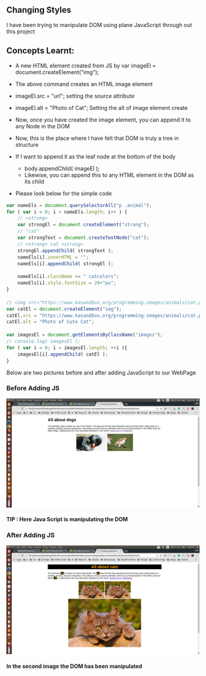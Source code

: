 ## Changing Styles

I have been trying to manipulate DOM using plane JavaScript through out this project <br />

## Concepts Learnt:

* A new HTML element created from JS by var imageEl = document.createElement("img"); 
* The above command creates an HTML image element 
* imageEl.src = "url";  setting the source attribute
* imageEl.alt = "Photo of Cat";  Setting the alt of image element create

* Now, once you have created the image element, you can append it to any Node in the DOM
* Now, this is the place where I have felt that DOM is truly a tree in structure
* If I want to append it as the leaf node at the bottom of the body
  * body.appendChild( imageEl );
  * Likewise, you can append this to any HTML element in the DOM as its child
* Please look below for the simple code


```js
var nameEls = document.querySelectorAll("p .animal");
for ( var i = 0; i < nameEls.length; i++ ) {
    // <strong>
    var strongEl = document.createElement("strong");
    // "cat"
    var strongText = document.createTextNode("cat");
    // <strong> cat <strong>
    strongEl.appendChild( strongText );
    nameEls[i].innerHTML = "";
    nameEls[i].appendChild( strongEl );

    nameEls[i].className += " catcolors";
    nameEls[i].style.fontSize = 20+"px";
}

// <img src="https://www.kasandbox.org/programming-images/animals/cat.png" alt="Photo of Cat">
var catEl = document.createElement("img");
catEl.src = "https://www.kasandbox.org/programming-images/animals/cat.png";
catEl.alt = "Photo of Cute Cat";

var imagesEl = document.getElementsByClassName("images");
// console.log( imagesEl );
for ( var i = 0; i < imagesEl.length; ++i ){
    imagesEl[i].appendChild( catEl );
}
```

Below are two pictures before and after adding JavaScript to our WebPage

### Before Adding JS

<p align="center">
  <img src="img/before_JS_Loads.png" alt="Size Limit example" >
</p>

#### TIP : Here Java Script is manipulating the DOM

### After Adding JS

<p align="center">
  <img src="img/after_JS_Loads.png" alt="Size Limit example" >
</p> 


#### In the second image the DOM has been manipulated